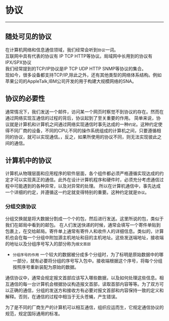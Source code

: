 # 协议
--------
## 随处可见的协议
在计算机网络和信息通信领域，我们经常会听到`协议`一词。  
互联网中具有代表的协议有 IP TCP HTTP等协议。局域网中长用到的协议有IPX/SPX协议   
我们经常提到的TCP/IP协议是IP TCP UDP HTTP SNMP等协议的集合。  
现如今，很多设备都支持TCP/IP,除此之外，还有其他类型的网络体系结构。例如苹果公司的AppleTalk,IBM公司开发的用于构建大规模网络的SNA。

## 协议的必要性
  通常情况下，我们发送一个邮件，访问某一个网页时察觉不到协议的存在。然而在通过网络实现互通信的过程的背后，协议起到了至关重要的作用。
  简单来说，协议就是计算机和计算机之间通过网络实现通信时事先达成的一种`约定`。这种约定使得不同厂商的设备，不同的CPU,不同的操作系统组成的计算机之间，只要遵循相同的协议，就可以实现通信。，反之，如果所使用的协议不同，则无法实现彼此之间的通信。
  
## 计算机中的协议
计算机从物理层面和应用程序的软件层面，各个组件都必须严格遵循实现达成的约定才可以实现真正的通信。此外在设计计算机程序和硬件时，必须充分考虑通信过程中可能遇到的各种异常，以及对异常的处理。
所以在计算机通信中，事先达成一个详细的约定，并遵循这一约定就变得特别的重要。这种约定就是`协议`。

### 分组交换协议
分组交换就是将大数据分割成一个个的包，然后进行发送。这里所说的包，类似于我们在邮局中看到的邮包。
在人们发送快递的时候，通常会填写一个寄件单贴到包裹上，在交给邮局。寄件单上通常有寄件人和收件人的详细信息。类似的，计算机也会在每一个分组中附加源主机地址和目的主机地址。这些发送端地址，接收端的地址以及分组序号写入的部分称为`报文首部`
* `分组序号的作用`
一个较大的数据被分成多个分组时，为了标明是原始数据中的哪一部分，就有必要将分组的序号写入包中。接收端根据这个序号，将每个分组按照序号重新装配为原始的数据。  

通信协议中，通常会规定报文首部应该写入哪些数据，以及如何处理这些信息。相互通信的每一台计算机会根据协议构造报文首部，读取首部内容等等。为了双方可以正确的通信，分组的发送方和接收方有必要对报文首部和内容保持一致的定义和解释。否则，在通信的过程中相当于无头苍蝇，产生错误。  

为了是不同的厂商生产的计算机可以相互通信，组织应运而生，它规定通信协议的规范，规定国际通用的标准。
